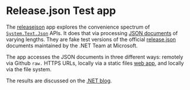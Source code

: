 # Release.json Test app

The [releasejson](releasejson) app explores the convenience spectrum of [`System.Text.Json`](https://learn.microsoft.com/dotnet/standard/serialization/system-text-json/how-to) APIs. It does that via processing [JSON documents](fakejson) of varying lengths. They are fake test versions of the official [release.json](https://github.com/dotnet/core/blob/main/release-notes/releases-index.json) documents maintained by the .NET Team at Microsoft.

The app accesses the JSON documents in three different ways: remotely via Github `raw.` HTTPS URLs, locally via a static files [web app](fakejsonweb), and locally via the file system.

The results are discussed on the [.NET blog](https://devblogs.microsoft.com/dotnet/).
